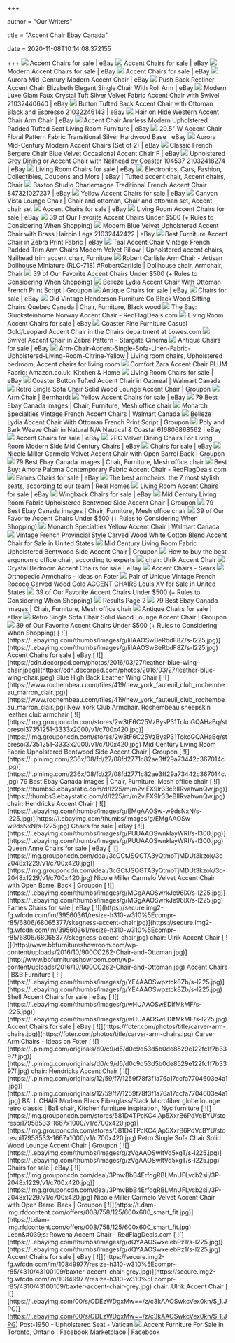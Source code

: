 +++
        
author = "Our Writers"
        
title = "Accent Chair Ebay Canada"
        
date = 2020-11-08T10:14:08.372155
        
+++
[ ![](https://i.ebayimg.com/thumbs/images/g/pnUAAOSw1Sdbrlkn/s-l225.jpg)](https://i.ebayimg.com/thumbs/images/g/pnUAAOSw1Sdbrlkn/s-l225.jpg) Accent Chairs for sale | eBay
[ ![](https://i.ebayimg.com/thumbs/images/g/rdIAAOSwbBxepyUp/s-l225.jpg)](https://i.ebayimg.com/thumbs/images/g/rdIAAOSwbBxepyUp/s-l225.jpg) Accent Chairs for sale | eBay
[ ![](https://i.ebayimg.com/thumbs/images/g/HJEAAOSwEOhfWzvG/s-l225.jpg)](https://i.ebayimg.com/thumbs/images/g/HJEAAOSwEOhfWzvG/s-l225.jpg) Modern Accent Chairs for sale | eBay
[ ![](https://i.ebayimg.com/thumbs/images/g/CqYAAOSwbWZabwIh/s-l225.jpg)](https://i.ebayimg.com/thumbs/images/g/CqYAAOSwbWZabwIh/s-l225.jpg) Accent Chairs for sale | eBay
[ ![](https://s3-us-west-1.amazonaws.com/images.noblehouse/63831.00/63831.00_19.jpg)](https://s3-us-west-1.amazonaws.com/images.noblehouse/63831.00/63831.00_19.jpg) Aurora Mid-Century Modern Accent Chair | eBay
[ ![](https://i.ebayimg.com/images/g/GgwAAOSwOeBeG-4F/s-l300.jpg)](https://i.ebayimg.com/images/g/GgwAAOSwOeBeG-4F/s-l300.jpg) Push Back Recliner Accent Chair Elizabeth Elegant Single Chair With Roll Arm  | eBay
[ ![](https://i.ebayimg.com/images/g/9SoAAOSwkfRbxTmV/s-l300.jpg)](https://i.ebayimg.com/images/g/9SoAAOSwkfRbxTmV/s-l300.jpg) Modern Luxe Glam Faux Crystal Tuft Silver Velvet Fabric Accent Chair with  Swivel 21032440640 | eBay
[ ![](https://i.ebayimg.com/images/g/SioAAOSwSKBeD3sp/s-l300.jpg)](https://i.ebayimg.com/images/g/SioAAOSwSKBeD3sp/s-l300.jpg) Button Tufted Back Accent Chair with Ottoman Black and Espresso 21032246143  | eBay
[ ![](https://i.ebayimg.com/images/g/uwUAAOSwVpla3gvO/s-l300.jpg)](https://i.ebayimg.com/images/g/uwUAAOSwVpla3gvO/s-l300.jpg) Hair on Hide Western Accent Chair Arm Chair | eBay
[ ![](https://i.ebayimg.com/images/g/5WEAAOSw7P5bPhAu/s-l300.jpg)](https://i.ebayimg.com/images/g/5WEAAOSw7P5bPhAu/s-l300.jpg) Accent Chair Armless Modern Upholstered Padded Tufted Seat Living Room  Furniture | eBay
[ ![](https://i.ebayimg.com/images/g/vUYAAOSw651cPneL/s-l300.jpg)](https://i.ebayimg.com/images/g/vUYAAOSw651cPneL/s-l300.jpg) 29.5" W Accent Chair Floral Pattern Fabric Transitional Silver Hardwood  Base | eBay
[ ![](https://i.ebayimg.com/images/g/eSMAAOSwKChd5X80/s-l300.jpg)](https://i.ebayimg.com/images/g/eSMAAOSwKChd5X80/s-l300.jpg) Aurora Mid-Century Modern Accent Chairs (Set of 2) | eBay
[ ![](https://i.ebayimg.com/images/g/KqoAAOSwNglZwXOE/s-l300.jpg)](https://i.ebayimg.com/images/g/KqoAAOSwNglZwXOE/s-l300.jpg) Classic French Bergere Chair Blue Velvet Occasional Accent Chair F | eBay
[ ![](https://i.ebayimg.com/images/g/w5AAAOSwBCpbFCSz/s-l300.jpg)](https://i.ebayimg.com/images/g/w5AAAOSwBCpbFCSz/s-l300.jpg) Upholstered Grey Dining or Accent Chair with Nailhead by Coaster 104537  21032418274 | eBay
[ ![](https://i.ebayimg.com/thumbs/images/g/eFUAAOSw4cFeAakr/s-l225.jpg)](https://i.ebayimg.com/thumbs/images/g/eFUAAOSw4cFeAakr/s-l225.jpg) Living Room Chairs for sale | eBay
[ ![](https://i.pinimg.com/originals/ef/79/75/ef797556ca73151e91ee2a47c5bdb228.jpg)](https://i.pinimg.com/originals/ef/79/75/ef797556ca73151e91ee2a47c5bdb228.jpg) Electronics, Cars, Fashion, Collectibles, Coupons and More | eBay | Tufted accent  chair, Accent chairs, Chair
[ ![](https://i.ebayimg.com/images/g/96kAAOSwkE9fovX7/s-l300.jpg)](https://i.ebayimg.com/images/g/96kAAOSwkE9fovX7/s-l300.jpg) Baxton Studio Charlemagne Traditional French Accent Chair 847321027237 |  eBay
[ ![](https://i.ebayimg.com/thumbs/images/g/OygAAOSwwbdWI7ty/s-l225.jpg)](https://i.ebayimg.com/thumbs/images/g/OygAAOSwwbdWI7ty/s-l225.jpg) Yellow Accent Chairs for sale | eBay
[ ![](https://i.pinimg.com/originals/f7/69/a0/f769a032dd0ec7d51d70a757480e8553.jpg)](https://i.pinimg.com/originals/f7/69/a0/f769a032dd0ec7d51d70a757480e8553.jpg) Canyon Vista Lounge Chair | Chair and ottoman, Chair and ottoman set, Accent  chair set
[ ![](https://i.ebayimg.com/thumbs/images/g/ygcAAOSw4DJYf4C5/s-l225.jpg)](https://i.ebayimg.com/thumbs/images/g/ygcAAOSw4DJYf4C5/s-l225.jpg) Accent Chairs for sale | eBay
[ ![](https://i.ebayimg.com/thumbs/images/g/-1QAAOSw-RhabwAC/s-l225.jpg)](https://i.ebayimg.com/thumbs/images/g/-1QAAOSw-RhabwAC/s-l225.jpg) Living Room Accent Chairs for sale | eBay
[ ![](https://stylebyemilyhenderson.com/wp-content/uploads/2018/09/Emily-Henderson_Accent-Chairs_Under-500_Roundup.jpg)](https://stylebyemilyhenderson.com/wp-content/uploads/2018/09/Emily-Henderson_Accent-Chairs_Under-500_Roundup.jpg) 39 of Our Favorite Accent Chairs Under $500 (+ Rules to Considering When  Shopping)
[ ![](https://i.ebayimg.com/images/g/iYIAAOSwsqdcABeo/s-l300.jpg)](https://i.ebayimg.com/images/g/iYIAAOSwsqdcABeo/s-l300.jpg) Modern Blue Velvet Upholstered Accent Chair with Brass Hairpin Legs  21032442422 | eBay
[ ![](https://i.ebayimg.com/images/g/q1UAAOSwDKpZne~8/s-l300.jpg)](https://i.ebayimg.com/images/g/q1UAAOSwDKpZne~8/s-l300.jpg) Best Furniture Accent Chair in Zebra Print Fabric | eBay
[ ![](https://i.pinimg.com/originals/9d/99/60/9d996092f1b1fa7856dd492b91d4b6fd.jpg)](https://i.pinimg.com/originals/9d/99/60/9d996092f1b1fa7856dd492b91d4b6fd.jpg) Teal Accent Chair Vintage French Padded Trim Arm Chairs Modern Velvet  Pillow | Upholstered accent chairs, Nailhead trim accent chair, Furniture
[ ![](https://i.pinimg.com/originals/d7/28/de/d728ded23b768e4796bf7d3555818236.jpg)](https://i.pinimg.com/originals/d7/28/de/d728ded23b768e4796bf7d3555818236.jpg) Robert Carlisle Arm Chair - Artisan Dollhouse Miniature (RLC-718)  #RobertCarlisle | Dollhouse chair, Armchair, Chair
[ ![](https://stylebyemilyhenderson.com/wp-content/uploads/2018/09/Emily-Henderson_Accent-Chairs_Under-500_Pic_9.jpg)](https://stylebyemilyhenderson.com/wp-content/uploads/2018/09/Emily-Henderson_Accent-Chairs_Under-500_Pic_9.jpg) 39 of Our Favorite Accent Chairs Under $500 (+ Rules to Considering When  Shopping)
[ ![](https://img.grouponcdn.com/stores/LbSLuGNtJBLoUHh96Jkkm1GDgMk/storespi10514855-2167x1300/v1/c700x420.jpg)](https://img.grouponcdn.com/stores/LbSLuGNtJBLoUHh96Jkkm1GDgMk/storespi10514855-2167x1300/v1/c700x420.jpg) Belleze Lydia Accent Chair With Ottoman French Print Script | Groupon
[ ![](https://i.ebayimg.com/thumbs/images/g/LuwAAOSwnEFfkzlH/s-l300.jpg)](https://i.ebayimg.com/thumbs/images/g/LuwAAOSwnEFfkzlH/s-l300.jpg) Antique Chairs for sale | eBay
[ ![](https://i.ebayimg.com/thumbs/images/g/iIoAAOSwLF1X3l9~/s-l225.jpg)](https://i.ebayimg.com/thumbs/images/g/iIoAAOSwLF1X3l9~/s-l225.jpg) Chairs for sale | eBay
[ ![](https://i.pinimg.com/originals/77/4a/d7/774ad7b4030b43a1c27c9fb7432ac594.jpg)](https://i.pinimg.com/originals/77/4a/d7/774ad7b4030b43a1c27c9fb7432ac594.jpg) Old Vintage Henderson Furniture Co Black Wood Sitting Chairs Quebec Canada  | Chair, Furniture, Black wood
[ ![](https://r.dam-img.rfdcontent.com/offers/010/880/123/600x600_smart_fit.jpg)](https://r.dam-img.rfdcontent.com/offers/010/880/123/600x600_smart_fit.jpg) The Bay: Glucksteinhome Norway Accent Chair - RedFlagDeals.com
[ ![](https://i.ebayimg.com/thumbs/images/g/sT8AAOSwPypaXq3c/s-l225.jpg)](https://i.ebayimg.com/thumbs/images/g/sT8AAOSwPypaXq3c/s-l225.jpg) Living Room Accent Chairs for sale | eBay
[ ![](http://mobileimages.lowes.com/product/converted/503953/50395356.jpg)](http://mobileimages.lowes.com/product/converted/503953/50395356.jpg) Coaster Fine Furniture Casual Gold/Leopard Accent Chair in the Chairs  department at Lowes.com
[ ![](https://www.stargatecinema.com/images/T/902002.jpg)](https://www.stargatecinema.com/images/T/902002.jpg) Swivel Accent Chair in Zebra Pattern - Stargate Cinema
[ ![](https://i.ebayimg.com/thumbs/images/g/HdIAAOSw78xbarSO/s-l225.jpg)](https://i.ebayimg.com/thumbs/images/g/HdIAAOSw78xbarSO/s-l225.jpg) Antique Chairs for sale | eBay
[ ![](https://i.pinimg.com/564x/2b/8b/05/2b8b05fd680604823565942417f16134.jpg)](https://i.pinimg.com/564x/2b/8b/05/2b8b05fd680604823565942417f16134.jpg) Arm-Chair-Accent-Single-Sofa-Linen-Fabric-Upholstered-Living-Room-Citrine-Yellow  | Living room chairs, Upholstered bedroom, Accent chairs for living room
[ ![](https://images-na.ssl-images-amazon.com/images/I/71FSzKaQ8TL._AC_SL1500_.jpg)](https://images-na.ssl-images-amazon.com/images/I/71FSzKaQ8TL._AC_SL1500_.jpg) Comfort Zara Accent Chair PLUM Fabric: Amazon.co.uk: Kitchen & Home
[ ![](https://i.ebayimg.com/thumbs/images/g/uCUAAOSwpHpbFWPl/s-l225.jpg)](https://i.ebayimg.com/thumbs/images/g/uCUAAOSwpHpbFWPl/s-l225.jpg) Living Room Chairs for sale | eBay
[ ![](https://i5.walmartimages.com/asr/33ab0d82-4b0c-4376-9852-1186a661b6f4_1.dc2913ad1ca4f99119ad6385c0d4a70f.jpeg)](https://i5.walmartimages.com/asr/33ab0d82-4b0c-4376-9852-1186a661b6f4_1.dc2913ad1ca4f99119ad6385c0d4a70f.jpeg) Coaster Button Tufted Accent Chair in Oatmeal | Walmart Canada
[ ![](https://img.grouponcdn.com/stores/pnfE8FobBNTbkxBRjd944NtL6LH/storespi17958531-1667x1000/v1/c700x420.jpg)](https://img.grouponcdn.com/stores/pnfE8FobBNTbkxBRjd944NtL6LH/storespi17958531-1667x1000/v1/c700x420.jpg) Retro Single Sofa Chair Solid Wood Lounge Accent Chair | Groupon
[ ![](https://bernhardt.com/sites/default/files/product/356-566front.jpg)](https://bernhardt.com/sites/default/files/product/356-566front.jpg) Arm Chair | Bernhardt
[ ![](https://i.ebayimg.com/thumbs/images/g/zD4AAOSwiplec9tO/s-l225.jpg)](https://i.ebayimg.com/thumbs/images/g/zD4AAOSwiplec9tO/s-l225.jpg) Yellow Accent Chairs for sale | eBay
[ ![](https://i.pinimg.com/236x/ab/1b/14/ab1b14f735fb44b2a0c53b88e1655af4.jpg)](https://i.pinimg.com/236x/ab/1b/14/ab1b14f735fb44b2a0c53b88e1655af4.jpg) 79 Best Ebay Canada images | Chair, Furniture, Mesh office chair
[ ![](https://i5.walmartimages.ca/images/Enlarge/001/689/999999-878218001689.jpg)](https://i5.walmartimages.ca/images/Enlarge/001/689/999999-878218001689.jpg) Monarch Specialties Vintage French Accent Chairs | Walmart Canada
[ ![](https://img.grouponcdn.com/stores/h4FiwPeZzm3kttTdhRvEvGzoJyK/storesoi37252095-3333x2000/v1/c700x420.jpg)](https://img.grouponcdn.com/stores/h4FiwPeZzm3kttTdhRvEvGzoJyK/storesoi37252095-3333x2000/v1/c700x420.jpg) Belleze Lydia Accent Chair With Ottoman French Print Script | Groupon
[ ![](https://i.ebayimg.com/images/g/fhwAAOSwpcFfovVQ/s-l400.jpg)](https://i.ebayimg.com/images/g/fhwAAOSwpcFfovVQ/s-l400.jpg) Poly and Bark Weave Chair in Natural N/A Nautical & Coastal 616806868562 |  eBay
[ ![](https://i.ebayimg.com/thumbs/images/g/cBEAAOSwQj9ePehR/s-l225.jpg)](https://i.ebayimg.com/thumbs/images/g/cBEAAOSwQj9ePehR/s-l225.jpg) Accent Chairs for sale | eBay
[ ![](https://i.ebayimg.com/images/g/IYwAAOSwyyZdlERO/s-l400.jpg)](https://i.ebayimg.com/images/g/IYwAAOSwyyZdlERO/s-l400.jpg) 2PC Velvet Dining Chairs For Living Room Modern Side Mid Century Chairs |  eBay
[ ![](https://i.ebayimg.com/thumbs/images/g/nrsAAOSwHnFVzM2n/s-l225.jpg)](https://i.ebayimg.com/thumbs/images/g/nrsAAOSwHnFVzM2n/s-l225.jpg) Chairs for sale | eBay
[ ![](https://img.grouponcdn.com/deal/mVLVa6kqBB7GATpnpUZ1j97HAvH/mV-1981x1189/v1/c700x420.jpg)](https://img.grouponcdn.com/deal/mVLVa6kqBB7GATpnpUZ1j97HAvH/mV-1981x1189/v1/c700x420.jpg) Nicole Miller Carmelo Velvet Accent Chair with Open Barrel Back | Groupon
[ ![](https://i.pinimg.com/236x/19/15/7c/19157c47295afaa3ba9f97360491fd40.jpg)](https://i.pinimg.com/236x/19/15/7c/19157c47295afaa3ba9f97360491fd40.jpg) 79 Best Ebay Canada images | Chair, Furniture, Mesh office chair
[ ![](https://k.dam-img.rfdcontent.com/offers/007/645/201/600x600_smart_fit.jpg)](https://k.dam-img.rfdcontent.com/offers/007/645/201/600x600_smart_fit.jpg) Best Buy: Amore Paloma Contemporary Fabric Accent Chair - RedFlagDeals.com
[ ![](https://i.ebayimg.com/thumbs/images/g/KdwAAOSwzbxfC-kZ/s-l225.jpg)](https://i.ebayimg.com/thumbs/images/g/KdwAAOSwzbxfC-kZ/s-l225.jpg) Eames Chairs for sale | eBay
[ ![](https://cdn.mos.cms.futurecdn.net/FwTq5sPJJY2Hxii84trNz8-1200-80.jpg)](https://cdn.mos.cms.futurecdn.net/FwTq5sPJJY2Hxii84trNz8-1200-80.jpg) The best armchairs: the 7 most stylish seats, according to our team | Real  Homes
[ ![](https://i.ebayimg.com/thumbs/images/g/DuEAAOSwHYVabwS9/s-l225.jpg)](https://i.ebayimg.com/thumbs/images/g/DuEAAOSwHYVabwS9/s-l225.jpg) Living Room Accent Chairs for sale | eBay
[ ![](https://i.ebayimg.com/thumbs/images/g/w1UAAOSw0ild~GMo/s-l225.jpg)](https://i.ebayimg.com/thumbs/images/g/w1UAAOSw0ild~GMo/s-l225.jpg) Wingback Chairs for sale | eBay
[ ![](https://img.grouponcdn.com/stores/gwwuG29TwpLdctJDDD5ETQ1jxKy/storespi15463455-3333x2000/v1/c700x420.jpg)](https://img.grouponcdn.com/stores/gwwuG29TwpLdctJDDD5ETQ1jxKy/storespi15463455-3333x2000/v1/c700x420.jpg) Mid Century Living Room Fabric Upholstered Bentwood Side Accent Chair |  Groupon
[ ![](https://i.pinimg.com/236x/a3/0b/4a/a30b4a585659ef1b731b76325087c9f9.jpg)](https://i.pinimg.com/236x/a3/0b/4a/a30b4a585659ef1b731b76325087c9f9.jpg) 79 Best Ebay Canada images | Chair, Furniture, Mesh office chair
[ ![](https://stylebyemilyhenderson.com/wp-content/uploads/2018/09/Emily-Henderson_Accent-Chairs_Under-500_Pic_4.jpg)](https://stylebyemilyhenderson.com/wp-content/uploads/2018/09/Emily-Henderson_Accent-Chairs_Under-500_Pic_4.jpg) 39 of Our Favorite Accent Chairs Under $500 (+ Rules to Considering When  Shopping)
[ ![](https://i5.walmartimages.ca/images/Enlarge/001/696/999999-878218001696.jpg)](https://i5.walmartimages.ca/images/Enlarge/001/696/999999-878218001696.jpg) Monarch Specialties Yellow Accent Chair | Walmart Canada
[ ![](https://antique-4-sale.com/images/motorcycle_for_sale/142/vintage-french-provincial-style-carved-wood-white-cotton-blend-accent-chair--142-1.jpg)](https://antique-4-sale.com/images/motorcycle_for_sale/142/vintage-french-provincial-style-carved-wood-white-cotton-blend-accent-chair--142-1.jpg) Vintage French Provincial Style Carved Wood White Cotton Blend Accent Chair  for Sale in United States
[ ![](https://img.grouponcdn.com/stores/2U6XMrizWMLJG9LW1n1SWLWQBeZ1/storesoi37351295-3333x2000/v1/c700x420.jpg)](https://img.grouponcdn.com/stores/2U6XMrizWMLJG9LW1n1SWLWQBeZ1/storesoi37351295-3333x2000/v1/c700x420.jpg) Mid Century Living Room Fabric Upholstered Bentwood Side Accent Chair |  Groupon
[ ![](https://media2.s-nbcnews.com/i/newscms/2020_25/3390893/ergonomic-office-chairs-kr-2x1-tease-200618_38008296185ce90fd52b401caf79df24.jpg)](https://media2.s-nbcnews.com/i/newscms/2020_25/3390893/ergonomic-office-chairs-kr-2x1-tease-200618_38008296185ce90fd52b401caf79df24.jpg) How to buy the best ergonomic office chair, according to experts
[ ![](https://secure.img1-fg.wfcdn.com/im/53920526/resize-h600-w600%5Ecompr-r85/4175/41753148/Roseanna+Accent+Armchair.jpg)](https://secure.img1-fg.wfcdn.com/im/53920526/resize-h600-w600%5Ecompr-r85/4175/41753148/Roseanna+Accent+Armchair.jpg) chair: Ulrik Accent Chair
[ ![](https://i.ebayimg.com/thumbs/images/g/5ogAAOSwqNFfVTxY/s-l225.jpg)](https://i.ebayimg.com/thumbs/images/g/5ogAAOSwqNFfVTxY/s-l225.jpg) Crystal Bedroom Accent Chairs for sale | eBay
[ ![](https://c.shld.net/rpx/i/s/i/mp/10153191/prod_17546446724?hei=245&wid=245&op_sharpen=1&qlt=85)](https://c.shld.net/rpx/i/s/i/mp/10153191/prod_17546446724?hei=245&wid=245&op_sharpen=1&qlt=85) Accent Chairs - Sears
[ ![](https://foter.com/photos/title/orthopedic-armchairs.jpg)](https://foter.com/photos/title/orthopedic-armchairs.jpg) Orthopedic Armchairs - Ideas on Foter
[ ![](https://antique-4-sale.com/images/motorcycle_for_sale/4672/pair-of-unique-vintage-french-rococo-carved-wood-gold-accent-chairs-louis-xv-4672-1.jpg)](https://antique-4-sale.com/images/motorcycle_for_sale/4672/pair-of-unique-vintage-french-rococo-carved-wood-gold-accent-chairs-louis-xv-4672-1.jpg) Pair of Unique Vintage French Rococo Carved Wood Gold ACCENT CHAIRS Louis  XV for Sale in United States
[ ![](https://stylebyemilyhenderson.com/wp-content/uploads/2018/09/Emily-Henderson_Accent-Chairs_Under-500_Pic_3.jpg)](https://stylebyemilyhenderson.com/wp-content/uploads/2018/09/Emily-Henderson_Accent-Chairs_Under-500_Pic_3.jpg) 39 of Our Favorite Accent Chairs Under $500 (+ Rules to Considering When  Shopping)
[ ![](https://www.andrew.cmu.edu/user/abhijeek/Research/Result-2/images/chair.jpg)](https://www.andrew.cmu.edu/user/abhijeek/Research/Result-2/images/chair.jpg) Results Page 2
[ ![](https://i.pinimg.com/236x/e5/8f/bc/e58fbc35acbe4ae71cd92a09538a9890.jpg)](https://i.pinimg.com/236x/e5/8f/bc/e58fbc35acbe4ae71cd92a09538a9890.jpg) 79 Best Ebay Canada images | Chair, Furniture, Mesh office chair
[ ![](https://i.ebayimg.com/thumbs/images/g/blkAAOSwYIxX3l4y/s-l225.jpg)](https://i.ebayimg.com/thumbs/images/g/blkAAOSwYIxX3l4y/s-l225.jpg) Antique Chairs for sale | eBay
[ ![](https://img.grouponcdn.com/stores/3LsYY6U4aL2kBH6LVnVEJVyKALrr/storesoi42681471-1667x1000/v1/c700x420.jpg)](https://img.grouponcdn.com/stores/3LsYY6U4aL2kBH6LVnVEJVyKALrr/storesoi42681471-1667x1000/v1/c700x420.jpg) Retro Single Sofa Chair Solid Wood Lounge Accent Chair | Groupon
[ ![](https://stylebyemilyhenderson.com/wp-content/uploads/2018/09/Emily-Henderson_Accent-Chairs_Under-500_Pic_6.jpg)](https://stylebyemilyhenderson.com/wp-content/uploads/2018/09/Emily-Henderson_Accent-Chairs_Under-500_Pic_6.jpg) 39 of Our Favorite Accent Chairs Under $500 (+ Rules to Considering When  Shopping)
[ ![](https://i.ebayimg.com/thumbs/images/g/liIAAOSwBeRbdF8Z/s-l225.jpg)](https://i.ebayimg.com/thumbs/images/g/liIAAOSwBeRbdF8Z/s-l225.jpg) Accent Chairs for sale | eBay
[ ![](https://cdn.decorpad.com/photos/2016/03/27/leather-blue-wing-chair.jpeg)](https://cdn.decorpad.com/photos/2016/03/27/leather-blue-wing-chair.jpeg) Blue High Back Leather Wing Chair
[ ![](https://www.rochembeau.com/files/419/new_york_fauteuil_club_rochembeau_marron_clair.jpg)](https://www.rochembeau.com/files/419/new_york_fauteuil_club_rochembeau_marron_clair.jpg) New York Club Armchair. Rochembeau sheepskin leather club armchair
[ ![](https://img.grouponcdn.com/stores/2w3tF6C25VzBysP31TokoGQAHaBq/storesoi37351251-3333x2000/v1/c700x420.jpg)](https://img.grouponcdn.com/stores/2w3tF6C25VzBysP31TokoGQAHaBq/storesoi37351251-3333x2000/v1/c700x420.jpg) Mid Century Living Room Fabric Upholstered Bentwood Side Accent Chair |  Groupon
[ ![](https://i.pinimg.com/236x/08/fd/27/08fd2771c82ae3ff29a73442c367014c.jpg)](https://i.pinimg.com/236x/08/fd/27/08fd2771c82ae3ff29a73442c367014c.jpg) 79 Best Ebay Canada images | Chair, Furniture, Mesh office chair
[ ![](https://thumbs3.ebaystatic.com/d/l225/m/m2viFX9lr33eBIIRvahwnQw.jpg)](https://thumbs3.ebaystatic.com/d/l225/m/m2viFX9lr33eBIIRvahwnQw.jpg) chair: Hendricks Accent Chair
[ ![](https://i.ebayimg.com/thumbs/images/g/EMgAAOSw-w9dsNxN/s-l225.jpg)](https://i.ebayimg.com/thumbs/images/g/EMgAAOSw-w9dsNxN/s-l225.jpg) Chairs for sale | eBay
[ ![](https://i.ebayimg.com/thumbs/images/g/PUUAAOSwnklayWRI/s-l300.jpg)](https://i.ebayimg.com/thumbs/images/g/PUUAAOSwnklayWRI/s-l300.jpg) Queen Anne Chairs for sale | eBay
[ ![](https://img.grouponcdn.com/deal/3cGCtJSQGTA3yQtmoTjMDUt3kzok/3c-2048x1229/v1/c700x420.jpg)](https://img.grouponcdn.com/deal/3cGCtJSQGTA3yQtmoTjMDUt3kzok/3c-2048x1229/v1/c700x420.jpg) Nicole Miller Carmelo Velvet Accent Chair with Open Barrel Back | Groupon
[ ![](https://i.ebayimg.com/thumbs/images/g/MGgAAOSwrkJe96lX/s-l225.jpg)](https://i.ebayimg.com/thumbs/images/g/MGgAAOSwrkJe96lX/s-l225.jpg) Eames Chairs for sale | eBay
[ ![](https://secure.img2-fg.wfcdn.com/im/39560361/resize-h310-w310%5Ecompr-r85/6806/68065377/skegness-accent-chair.jpg)](https://secure.img2-fg.wfcdn.com/im/39560361/resize-h310-w310%5Ecompr-r85/6806/68065377/skegness-accent-chair.jpg) chair: Ulrik Accent Chair
[ ![](http://www.bbfurnitureshowroom.com/wp-content/uploads/2016/10/900CC262-Chair-and-Ottoman.jpg)](http://www.bbfurnitureshowroom.com/wp-content/uploads/2016/10/900CC262-Chair-and-Ottoman.jpg) Accent Chairs | B&B Furniture
[ ![](https://i.ebayimg.com/thumbs/images/g/YE4AAOSwpztck8Zb/s-l225.jpg)](https://i.ebayimg.com/thumbs/images/g/YE4AAOSwpztck8Zb/s-l225.jpg) Shell Accent Chairs for sale | eBay
[ ![](https://i.ebayimg.com/thumbs/images/g/wHUAAOSwEDlfMkMF/s-l225.jpg)](https://i.ebayimg.com/thumbs/images/g/wHUAAOSwEDlfMkMF/s-l225.jpg) Accent Chairs for sale | eBay
[ ![](https://foter.com/photos/title/carver-arm-chairs.jpg)](https://foter.com/photos/title/carver-arm-chairs.jpg) Carver Arm Chairs - Ideas on Foter
[ ![](https://i.pinimg.com/originals/d0/c9/d5/d0c9d53d5b0de8529e122fc1f7b3397f.jpg)](https://i.pinimg.com/originals/d0/c9/d5/d0c9d53d5b0de8529e122fc1f7b3397f.jpg) chair: Hendricks Accent Chair
[ ![](https://i.pinimg.com/originals/12/59/f7/1259f78f3f1a76a17ccfa7704603e4a1.jpg)](https://i.pinimg.com/originals/12/59/f7/1259f78f3f1a76a17ccfa7704603e4a1.jpg) BALL CHAIR Modern Black Fiberglass/Black Microfiber globe lounge retro  classic | Ball chair, Kitchen furniture inspiration, Nyc furniture
[ ![](https://img.grouponcdn.com/stores/581D4TPcKC4jAp5XxrB6PdVcBYU/storespi17958533-1667x1000/v1/c700x420.jpg)](https://img.grouponcdn.com/stores/581D4TPcKC4jAp5XxrB6PdVcBYU/storespi17958533-1667x1000/v1/c700x420.jpg) Retro Single Sofa Chair Solid Wood Lounge Accent Chair | Groupon
[ ![](https://i.ebayimg.com/thumbs/images/g/zVgAAOSwltVd5xgT/s-l225.jpg)](https://i.ebayimg.com/thumbs/images/g/zVgAAOSwltVd5xgT/s-l225.jpg) Chairs for sale | eBay
[ ![](https://img.grouponcdn.com/deal/3PmvBbB4ErfdgRBLMnUFLvcb2sii/3P-2048x1229/v1/c700x420.jpg)](https://img.grouponcdn.com/deal/3PmvBbB4ErfdgRBLMnUFLvcb2sii/3P-2048x1229/v1/c700x420.jpg) Nicole Miller Carmelo Velvet Accent Chair with Open Barrel Back | Groupon
[ ![](https://t.dam-img.rfdcontent.com/offers/008/758/125/600x600_smart_fit.jpg)](https://t.dam-img.rfdcontent.com/offers/008/758/125/600x600_smart_fit.jpg) Leon&#039;s: Rowena Accent Chair - RedFlagDeals.com
[ ![](https://i.ebayimg.com/thumbs/images/g/dQYAAOSwxelebPz1/s-l225.jpg)](https://i.ebayimg.com/thumbs/images/g/dQYAAOSwxelebPz1/s-l225.jpg) Accent Chairs for sale | eBay
[ ![](https://secure.img2-fg.wfcdn.com/im/10849977/resize-h310-w310%5Ecompr-r85/4310/43100109/baxter-accent-chair-grey.jpg)](https://secure.img2-fg.wfcdn.com/im/10849977/resize-h310-w310%5Ecompr-r85/4310/43100109/baxter-accent-chair-grey.jpg) chair: Ulrik Accent Chair
[ ![](https://i.ebayimg.com/00/s/ODEzWDgxMw==/z/c3kAAOSwkcVex0kn/$_1.JPG)](https://i.ebayimg.com/00/s/ODEzWDgxMw==/z/c3kAAOSwkcVex0kn/$_1.JPG) Post-1950 - Upholstered Seat - Vatican
[ ![](https://lookaside.fbsbx.com/lookaside/crawler/media/?media_id=10223814810348021)](https://lookaside.fbsbx.com/lookaside/crawler/media/?media_id=10223814810348021) Accent Furniture For Sale in Toronto, Ontario | Facebook Marketplace |  Facebook
